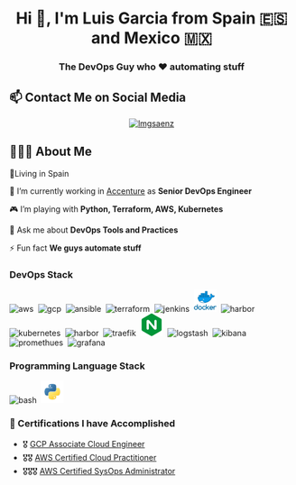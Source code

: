 <h1 align="center">Hi 👋, I'm Luis Garcia from Spain 🇪🇸 and Mexico 🇲🇽</h1>

<h3 align="center">The DevOps Guy who ♥︎ automating stuff</h3>

## 📫 Contact Me on Social Media

<div id="contact" align="center">
  <div id="badges">
    <a href="https://www.linkedin.com/in/lmgsaenz/">
      <img src="https://img.shields.io/badge/LinkedIn-blue?style=for-the-badge&logo=linkedin&logoColor=white" alt="lmgsaenz"/>
    </a>
  </div>
</div>

## 🚶🏻‍♂️ About Me

📍Living in Spain

🏢 I’m currently working in [Accenture](https://www.accenture.com/es-es) as **Senior DevOps Engineer**

🎮 I’m playing with **Python, Terraform, AWS, Kubernetes**

💬 Ask me about **DevOps Tools and Practices**

⚡ Fun fact **We guys automate stuff**

### DevOps Stack

<div>
    <img src="https://www.vectorlogo.zone/logos/amazon_aws/amazon_aws-icon.svg" alt="aws" title="aws" width="40" height="40"/>&nbsp;
    <img src="https://www.vectorlogo.zone/logos/google_cloud/google_cloud-icon.svg" alt="gcp" title="gcp" width="40" height="40"/>&nbsp;
    <img src="https://www.vectorlogo.zone/logos/ansible/ansible-icon.svg" alt="ansible" title="ansible" width="40" height="40"/>&nbsp;
    <img src="https://www.vectorlogo.zone/logos/terraformio/terraformio-icon.svg" alt="terraform" title="terraform" width="40" height="40"/>&nbsp;
    <img src="https://www.vectorlogo.zone/logos/jenkins/jenkins-icon.svg" alt="jenkins" title="jenkins" width="40" height="40"/>&nbsp;
    <img src="https://raw.githubusercontent.com/github/explore/80688e429a7d4ef2fca1e82350fe8e3517d3494d/topics/docker/docker.png" alt="docker" title="docker" width="40" height="40"/>&nbsp;
    <img src="https://www.vectorlogo.zone/logos/goharborio/goharborio-icon.svg" alt="harbor" title="harbor" width="40" height="40"/>&nbsp;
    <img src="https://www.vectorlogo.zone/logos/kubernetes/kubernetes-icon.svg" alt="kubernetes" title="kubernetes" width="40" height="40"/>&nbsp;
    <img src="https://www.vectorlogo.zone/logos/helmsh/helmsh-icon.svg" alt="harbor" title="harbor" width="40" height="40"/>&nbsp;
    <img src="https://www.vectorlogo.zone/logos/traefikio/traefikio-icon.svg" alt="traefik" title="traefik" width="40" height="40"/>&nbsp;
    <img src="https://raw.githubusercontent.com/github/explore/85cceaeeaf993ca35664dc37ea24f9237fbbfc14/topics/nginx/nginx.png" alt="nginx" title="nginx" width="40" height="40"/>&nbsp;
    <img src="https://www.vectorlogo.zone/logos/elasticco_logstash/elasticco_logstash-icon.svg" alt="logstash" title="logstash" width="40" height="40"/>&nbsp;
    <img src="https://www.vectorlogo.zone/logos/elasticco_kibana/elasticco_kibana-icon.svg" alt="kibana" title="kibana" width="40" height="40"/>&nbsp;
    <img src="https://www.vectorlogo.zone/logos/prometheusio/prometheusio-icon.svg" alt="promethues" title="promethues" width="40" height="40"/>&nbsp;
    <img src="https://www.vectorlogo.zone/logos/grafana/grafana-icon.svg" alt="grafana" title="grafana" width="40" height="40"/>
</div>

### Programming Language Stack

<div>
    <img src="https://www.vectorlogo.zone/logos/gnu_bash/gnu_bash-icon.svg" title="bash" alt="bash" width="40" height="40"/>&nbsp;
    <img src="https://raw.githubusercontent.com/github/explore/80688e429a7d4ef2fca1e82350fe8e3517d3494d/topics/python/python.png" alt="python" title="python" width="40" height="40"/>
</div>

### 🧾 Certifications I have Accomplished

- 🎖 [GCP Associate Cloud Engineer](https://www.credential.net/68fef791-641e-42e6-831c-b5ba50f3bf71)
- 🎖🎖 [AWS Certified Cloud Practitioner](https://www.credly.com/badges/32ba9cb9-71db-4631-a562-1ce3159859aa/linked_in_profile)
- 🎖🎖🎖 [AWS Certified SysOps Administrator](https://www.credly.com/badges/45ee1b03-ae10-4f26-ae6f-9a61d35794aa?source=linked_in_profile)
